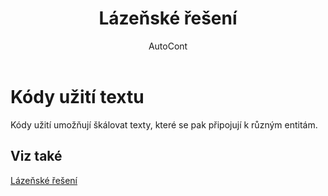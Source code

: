 ﻿---
    title: "Lázeňské řešení"
    author: AutoCont
    ms.date: 04/30/2018
    ms.topic: article
    ms.prod: dynamics-nav-2017
    ms.contentlocale: cs-cz
    ms.lasthandoff: 04/30/2018
---

# Kódy užití textu
Kódy užití umožňují škálovat texty, které se pak připojují k různým entitám.

## <a name="see-also"></a>Viz také
[Lázeňské řešení](ac-spa-solution.md)